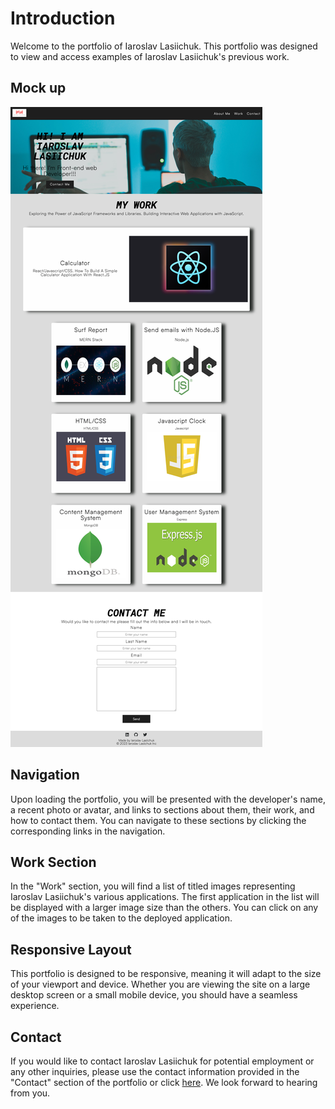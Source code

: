 # Introduction
Welcome to the portfolio of Iaroslav Lasiichuk. This portfolio was designed to view and access examples of Iaroslav Lasiichuk's previous work.
## Mock up
![The Horiseon webpage includes a navigation bar, a header image, and cards with text and images at the bottom of the page.](./assets/img/screenshot.png)
## Navigation
Upon loading the portfolio, you will be presented with the developer's name, a recent photo or avatar, and links to sections about them, their work, and how to contact them. You can navigate to these sections by clicking the corresponding links in the navigation.

## Work Section
In the "Work" section, you will find a list of titled images representing Iaroslav Lasiichuk's various applications. The first application in the list will be displayed with a larger image size than the others. You can click on any of the images to be taken to the deployed application.

## Responsive Layout
This portfolio is designed to be responsive, meaning it will adapt to the size of your viewport and device. Whether you are viewing the site on a large desktop screen or a small mobile device, you should have a seamless experience.

## Contact
If you would like to contact Iaroslav Lasiichuk for potential employment or any other inquiries, please use the contact information provided in the "Contact" section of the portfolio or click [here](https://github.com/IaroslavLasiichuk/week1-challenge/blob/main/index.html). We look forward to hearing from you.
